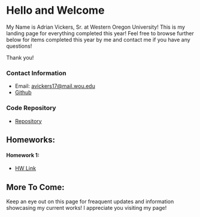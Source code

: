 # Hello and Welcome

My Name is Adrian Vickers, Sr. at Western Oregon University!  This is my landing page for everything completed this year!  Feel free to browse further below for items completed this year by me and contact me if you have any questions!

Thank you! 

### Contact Information
* Email: avickers17@mail.wou.edu
* [Github](https://github.com/avickers17)

### Code Repository
* [Repository](https://github.com/avickers17/avickers17.github.io)

## Homeworks:
#### Homework 1:    
* [HW Link](https://avickers17.github.io/CS460)

## More To Come:
Keep an eye out on this page for freaquent updates and information showcasing my current works!  I appreciate you visiting my page!



